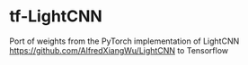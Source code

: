 # tf-LightCNN
Port of weights from the PyTorch implementation of LightCNN https://github.com/AlfredXiangWu/LightCNN to Tensorflow
